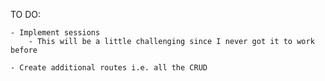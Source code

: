 TO DO:

    - Implement sessions
        - This will be a little challenging since I never got it to work before

    - Create additional routes i.e. all the CRUD